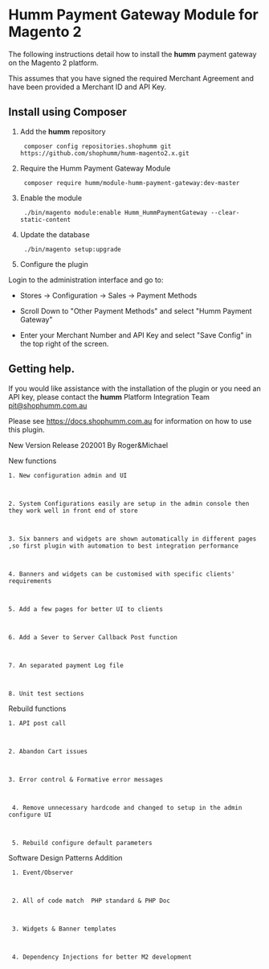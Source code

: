 # Humm Payment Gateway Module for Magento 2

The following instructions detail how to install the **humm** payment gateway on the Magento 2 platform.

This assumes that you have signed the required Merchant Agreement and have been provided a Merchant ID and API Key.

## Install using Composer 

 
1. Add the **humm** repository

        composer config repositories.shophumm git https://github.com/shophumm/humm-magento2.x.git

2. Require the Humm Payment Gateway Module

        composer require humm/module-humm-payment-gateway:dev-master

3. Enable the module
       
        ./bin/magento module:enable Humm_HummPaymentGateway --clear-static-content

4. Update the database

        ./bin/magento setup:upgrade

5.  Configure the plugin

Login to the  administration interface and go to:
  
 * Stores -> Configuration -> Sales -> Payment Methods 

 * Scroll Down to "Other Payment Methods" and select "Humm Payment Gateway" 

 * Enter your Merchant Number and API Key and select "Save Config" in the top right of the screen. 


## Getting help. 

If you would like assistance with the installation of the plugin or you need an API key, please contact the **humm** Platform Integration Team pit@shophumm.com.au

Please see https://docs.shophumm.com.au for information on how to use this plugin. 



New Version Release 202001 By Roger&Michael


New functions 



    1. New configuration admin and UI



    2. System Configurations easily are setup in the admin console then they work well in front end of store 

  

    3. Six banners and widgets are shown automatically in different pages ,so first plugin with automation to best integration performance 



    4. Banners and widgets can be customised with specific clients' requirements



    5. Add a few pages for better UI to clients 

 

    6. Add a Sever to Server Callback Post function



    7. An separated payment Log file 



    8. Unit test sections 



   

Rebuild functions



    1. API post call 



    2. Abandon Cart issues 



    3. Error control & Formative error messages

     

     4. Remove unnecessary hardcode and changed to setup in the admin configure UI



     5. Rebuild configure default parameters 





 

Software Design Patterns Addition



     1. Event/Observer  

    

     2. All of code match  PHP standard & PHP Doc



     3. Widgets & Banner templates



     4. Dependency Injections for better M2 development 


